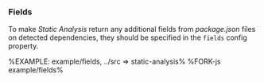 ### Fields

To make _Static Analysis_ return any additional fields from _package.json_ files on detected dependencies, they should be specified in the `fields` config property.

%EXAMPLE: example/fields, ../src => static-analysis%
%FORK-js example/fields%